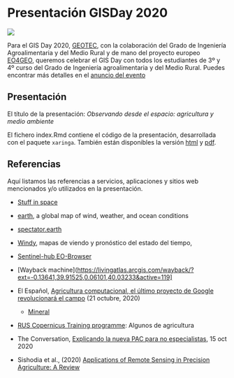 # Presentación GISDay 2020


![](https://www.uji.es/com/agenda/2020/11/18/GIS-day/GISday2020.jpg?1604565997306)


Para el GIS Day 2020, [GEOTEC](http://geotec.uji.es/), con la colaboración del Grado de Ingeniería Agroalimentaria y del Medio Rural y de mano del proyecto europeo [EO4GEO](http://www.eo4geo.eu), queremos celebrar el GIS Day con todos los estudiantes de 3º y 4º curso del Grado de Ingeniería agroalimentaria y del Medio Rural. Puedes encontrar más detalles en el [anuncio del evento](https://www.uji.es/com/agenda/2020/11/18/GIS-day/) 

## Presentación

El título de la presentación: *Observando desde el espacio: agricultura y medio ambiente*

El fichero index.Rmd contiene el código de la presentación, desarrollada con el paquete `xaringa`. También están disponibles la versión [html]() y [pdf]().

## Referencias

Aquí listamos las referencias a servicios, aplicaciones y sitios web mencionados y/o utilizados en la presentación.


* [Stuff in space](http://stuffin.space/)

* [earth](https://earth.nullschool.net/), a global map of wind, weather, and ocean conditions

* [spectator.earth](https://app.spectator.earth/)

* [Windy](https://www.windy.com/), mapas de viendo y pronóstico del estado del tiempo, 

* [Sentinel-hub EO-Browser](https://apps.sentinel-hub.com/eo-browser/)

* [Wayback machine](https://livingatlas.arcgis.com/wayback/?ext=-0.13641,39.91525,0.06101,40.03233&active=119]

* El Español, [Agricultura computacional, el último proyecto de Google revolucionará el campo](https://www.elespanol.com/omicrono/tecnologia/20201021/agricultura-computacional-ultimo-proyecto-google-revolucionara-campo/529697524_0.html) (21 octubre, 2020)
  * [Mineral](https://x.company/projects/mineral/)

* [RUS Copernicus Training programme](https://www.youtube.com/channel/UCB01WjameYMvL7-XfI8vRIA/videos): Algunos de agricultura

* The Conversation, [Explicando la nueva PAC para no especialistas](https://theconversation.com/explicando-la-nueva-pac-para-no-especialistas-147654), 15 oct 2020

* Sishodia et al., (2020) [Applications of Remote Sensing in Precision Agriculture: A Review](https://www.mdpi.com/2072-4292/12/19/3136)

